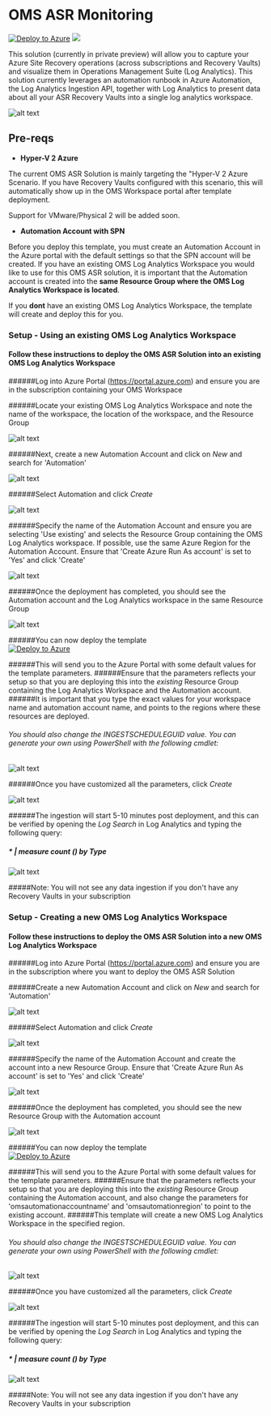 # OMS ASR Monitoring

[![Deploy to Azure](http://azuredeploy.net/deploybutton.png)](https://portal.azure.com/#create/Microsoft.Template/uri/https%3A%2F%2Fraw.githubusercontent.com%2Fazure%2Fazure-quickstart-templates%2Fmaster%2Fasr-oms-monitoring%2F%2Fazuredeploy.json) 
<a href="http://armviz.io/#/?load=https%3A%2F%2Fraw.githubusercontent.com%2FAzure%2Fazure-quickstart-templates%2Fmaster%2Fasr-oms-monitoring%2Fazuredeploy.json" target="_blank">
    <img src="http://armviz.io/visualizebutton.png"/>
</a>

This solution (currently in private preview) will allow you to capture your Azure Site Recovery operations (across subscriptions and Recovery Vaults) and visualize them in Operations Management Suite (Log Analytics). This solution currently leverages an automation runbook in Azure Automation, the Log Analytics Ingestion API, together with Log Analytics to present data about all your ASR Recovery Vaults into a single log analytics workspace.

![alt text](images/armasr.png "OMS ASR Monitoring")

## Pre-reqs

- **Hyper-V 2 Azure**

The current OMS ASR Solution is mainly targeting the "Hyper-V 2 Azure Scenario. If you have Recovery Vaults configured with this scenario, this will automatically show up in the OMS Workspace portal after template deployment.

Support for VMware/Physical 2 will be added soon.

- **Automation Account with SPN**

Before you deploy this template, you must create an Automation Account in the Azure portal with the default settings so that the SPN account will be created. If you have an existing OMS Log Analytics Workspace you would like to use for this OMS ASR solution, it is important that the Automation account is created into the **same Resource Group where the OMS Log Analytics Workspace is located**.

If you **dont** have an existing OMS Log Analytics Workspace, the template will create and deploy this for you.

### Setup - Using an existing OMS Log Analytics Workspace

#### Follow these instructions to deploy the OMS ASR Solution into an existing OMS Log Analytics Workspace

######Log into Azure Portal (https://portal.azure.com) and ensure you are in the subscription containing your OMS Workspace

######Locate your existing OMS Log Analytics Workspace and note the name of the workspace, the location of the workspace, and the Resource Group

![alt text](images/omsworkspace.png "omsws") 

######Next, create a new Automation Account and click on *New* and search for 'Automation'

![alt text](images/automation.png "automation")
 
######Select Automation and click *Create* 

![alt text](images/create.png "create")

######Specify the name of the Automation Account and ensure you are selecting 'Use existing' and selects the Resource Group containing the OMS Log Analytics workspace. If possible, use the same Azure Region for the Automation Account. Ensure that 'Create Azure Run As account' is set to 'Yes' and click 'Create'

![alt text](images/aaccount.png "Create account") 

######Once the deployment has completed, you should see the Automation account and the Log Analytics workspace in the same Resource Group

![alt text](images/rg.png "Resource Group")

######You can now deploy the template   
[![Deploy to Azure](http://azuredeploy.net/deploybutton.png)](https://portal.azure.com/#create/Microsoft.Template/uri/https%3A%2F%2Fraw.githubusercontent.com%2Fazure%2Fazure-quickstart-templates%2Fmaster%2Fasr-oms-monitoring%2F%2Fazuredeploy.json)

######This will send you to the Azure Portal with some default values for the template parameters. 
######Ensure that the parameters reflects your setup so that you are deploying this into the *existing* Resource Group containing the Log Analytics Workspace and the Automation account.
######It is important that you type the exact values for your workspace name and automation account name, and points to the regions where these resources are deployed. 

###### You should also change the *INGESTSCHEDULEGUID* value. You can generate your own using PowerShell with the following cmdlet:


![alt text](images/guid.png "guid")

######Once you have customized all the parameters, click *Create*

![alt text](images/armtemp.png "template")

######The ingestion will start 5-10 minutes post deployment, and this can be verified by opening the *Log Search* in Log Analytics and typing the following query:

##### * | measure count () by Type

![alt text](images/logsearch.png "Log Search")

#####Note: You will not see any data ingestion if you don't have any Recovery Vaults in your subscription

### Setup - Creating a new OMS Log Analytics Workspace

#### Follow these instructions to deploy the OMS ASR Solution into a new OMS Log Analytics Workspace

######Log into Azure Portal (https://portal.azure.com) and ensure you are in the subscription where you want to deploy the OMS ASR Solution

######Create a new Automation Account and click on *New* and search for 'Automation'

![alt text](images/automation.png "automation")
 
######Select Automation and click *Create* 

![alt text](images/create.png "create")

######Specify the name of the Automation Account and create the account into a new Resource Group. Ensure that 'Create Azure Run As account' is set to 'Yes' and click 'Create'

![alt text](images/newrg.png "Create account") 

######Once the deployment has completed, you should see the new Resource Group with the Automation account

![alt text](images/autorg.png "RG")

######You can now deploy the template   
[![Deploy to Azure](http://azuredeploy.net/deploybutton.png)](https://portal.azure.com/#create/Microsoft.Template/uri/https%3A%2F%2Fraw.githubusercontent.com%2Fazure%2Fazure-quickstart-templates%2Fmaster%2Fasr-oms-monitoring%2F%2Fazuredeploy.json)

######This will send you to the Azure Portal with some default values for the template parameters. 
######Ensure that the parameters reflects your setup so that you are deploying this into the *existing* Resource Group containing the Automation account, and also change the parameters for 'omsautomationaccountname' and 'omsautomationregion' to point to the existing account. 
######This template will create a new OMS Log Analytics Workspace in the specified region.

###### You should also change the *INGESTSCHEDULEGUID* value. You can generate your own using PowerShell with the following cmdlet:


![alt text](images/guid.png "guid")

######Once you have customized all the parameters, click *Create*

![alt text](images/newoms.png "New workspace")

######The ingestion will start 5-10 minutes post deployment, and this can be verified by opening the *Log Search* in Log Analytics and typing the following query:

##### * | measure count () by Type

![alt text](images/logsearch.png "Log Search")

#####Note: You will not see any data ingestion if you don't have any Recovery Vaults in your subscription             